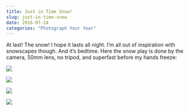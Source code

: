 ```yaml
---
title: Just in Time Snow!
slug: just-in-time-snow
date: 2016-07-24
categories: "Photograph Your Year"
---
```


<p>At last! The snow! I hope it lasts all night. I’m all out of inspiration with snowscapes though. And it’s bedtime. Here the snow play is done by the camera, 50mm lens, no tripod, and superfast before my hands freeze:</p>
<p><img src="https://res.cloudinary.com/dy6grlu8z/image/upload/v1558841827/cjjehiuhhga8fu6il1vu.jpg"/></p>
<p><img src="https://res.cloudinary.com/dy6grlu8z/image/upload/v1558841828/aphjvmnufj2n9ttpffng.jpg"/></p>
<p><img src="https://res.cloudinary.com/dy6grlu8z/image/upload/v1558841829/igexq0kfpclfikio3ebi.jpg"/></p>
<p><img src="https://res.cloudinary.com/dy6grlu8z/image/upload/v1558841830/tytpnvqxhtoyyoydypzp.jpg"/></p>
<p> </p>







